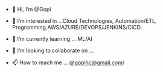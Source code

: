 - 👋 Hi, I’m @Gopi  
- 👀 I’m interested in ...Cloud Technologies, Automation/ETL, Programming,AWS/AZURE/DEVOPS/JENKINS/CICD. 
- 🌱 I’m currently learning ... ML/AI

- 💞️ I’m looking to collaborate on ...
- 📫 How to reach me ... @gopihc@gmail.com/

<!---
gopihc/gopihc is a ✨ special ✨ repository because its `README.md` (this file) appears on your GitHub profile.
You can click the Preview link to take a look at your changes.
--->
